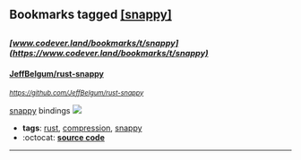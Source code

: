 ## Bookmarks tagged [[snappy]](https://www.codever.land/search?q=[snappy])

_<sup><sup>[www.codever.land/bookmarks/t/snappy](https://www.codever.land/bookmarks/t/snappy)</sup></sup>_
---
#### [JeffBelgum/rust-snappy](https://github.com/JeffBelgum/rust-snappy)
_<sup>https://github.com/JeffBelgum/rust-snappy</sup>_

[snappy](https://github.com/google/snappy) bindings [<img src="https://api.travis-ci.org/JeffBelgum/rust-snappy.svg?branch=master">](https://travis-ci.org/JeffBelgum/rust-snappy)
* **tags**: [rust](../tagged/rust.md), [compression](../tagged/compression.md), [snappy](../tagged/snappy.md)
* :octocat: **[source code](https://github.com/JeffBelgum/rust-snappy)**
---
